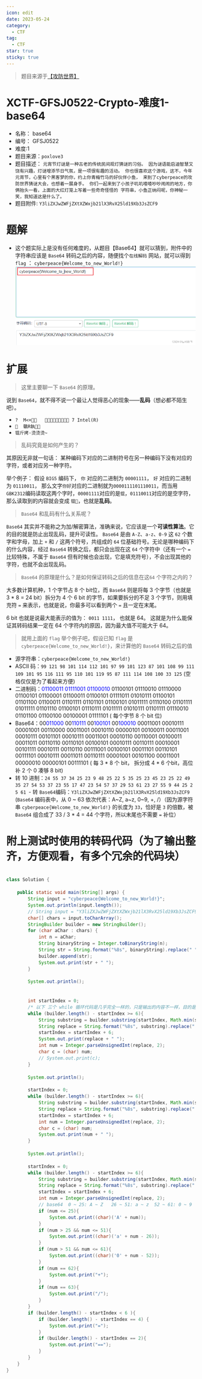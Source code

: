 ```yaml
---
icon: edit
date: 2023-05-24
category:
  - CTF
tag:
  - CTF
star: true
sticky: true
---
```


> 题目来源于[【攻防世界】]( https://adworld.xctf.org.cn/challenges/list)

# XCTF-GFSJ0522-Crypto-难度1-base64
- 名称： base64
- 编号： GFSJ0522
- 难度:1
- 题目来源：`poxlove3`
- 题目描述：
	`元宵节灯谜是一种古老的传统民间观灯猜谜的习俗。 因为谜语能启迪智慧又饶有兴趣，灯谜增添节日气氛，是一项很有趣的活动。 你也很喜欢这个游戏，这不，今年元宵节，心里有个黑客梦的你，约上你青梅竹马的好伙伴小鱼， 来到了cyberpeace的攻防世界猜谜大会，也想着一展身手。
	你们一起来到了小孩子叽叽喳喳吵吵闹闹的地方，你俩抬头一看，上面的大红灯笼上写着一些奇奇怪怪的 字符串，小鱼正纳闷呢，你神秘一笑，我知道这是什么了。`
	<!-- more -->
- 题目附件:
	`Y3liZXJwZWFjZXtXZWxjb21lX3RvX25ld19Xb3JsZCF9`

# 题解
- 这个题实际上是没有任何难度的，从题目【Base64】就可以猜到，附件中的字符串应该是 `Base64` 转码之后的内容，随便找个`在线解码` 网站，就可以得到 `flag` ： `cyberpeace{Welcome_to_new_World!}`
	![](./images/XCTF-GFSJ0522-Crypto-%E9%9A%BE%E5%BA%A61-base64/e32042f7e13e4fe6a89bc1991d66bd34.png)

# 扩展
> 这里主要聊一下 `Base64` 的原理。

说到 `Base64`，就不得不说一个最让人觉得恶心的现象——**乱码**（想必都不陌生吧）。
- `?  M<+    7 Intel(R) `
- `   鸀R執    	`
- `锟斤拷·烫烫烫~`

> 乱码究竟是如何产生的？

其原因无非就一句话： 某种编码下对应的二进制符号在另一种编码下没有对应的字符，或者对应另一种字符。

举个例子： 假设 `BIG5` 编码下， `你` 对应的二进制为 `00001111`， `好` 对应的二进制为 `01110011`， 那么文字`你好`对应的二进制就为`0000111101110011`，而当用 `GBK2312`编码读取这两个字时，`00001111`对应的是`锟`，`01110011`对应的是空字符，那么读取到的内容就会变成 `锟`，也就是**乱码**。

> `Base64` 和乱码有什么关系呢？

`Base64` 其实并不能称之为加/解密算法，准确来说，它应该是一个**可读性算法**。它的目的就是防止出现乱码，提升可读性。
`Base64` 是由 `A-Z`、`a-z`、`0-9` 这 `62` 个数字和字母，加上 `+` 和 `/` 这两个符号，共组成的 `64` 位基础符号。无论是哪种编码下的什么内容，经过 `Base64` 转换之后，都只会出现在这 `64` 个字符中（还有一个 `=` 比较特殊，不属于 `Base64` 但有时候也会出现，它是填充符号），不会出现其他的字符，也就不会出现乱码。

> `Base64` 的原理是什么？是如何保证转码之后的信息在这`64` 个字符之内的？

大多数计算机种，1 个字节占 8 个 bit位，而 `Base64` 则是将每 3 个字节（也就是 3 * 8 = 24  bit）拆分为 4 个 6 bit 的字节，如果要拆分的不足 3 个字节，则用填充符 `=` 来表示，也就是说，你最多可以看到两个 `=` 且一定在末尾。

6 bit 也就是说最大能表示的值为： `0011 1111`， 也就是 64。 这就是为什么能保证其转码结果一定在 64 个字符内的原因，因为最大值不可能大于 64。

> 就用上面的 `flag` 举个例子吧，假设已知 `flag` 是 `cyberpeace{Welcome_to_new_World!}`，来计算他的 `Base64` 转码之后的值

- 源字符串：`cyberpeace{Welcome_to_new_World!}`
- ASCII 码：`99 121 98 101 114 112 101 97 99 101 123 87 101 108 99 111 109 101 95 116 111 95 110 101 119 95 87 111 114 108 100 33 125`	(空格仅仅是为了看起来方便)
- 二进制码：<font color=blue>01100011 01111001 01100010</font> 01100101 01110010 01110000 01100101 01100001 01100011 01100101 01111011 01010111 01100101 01101100 01100011 01101111 01101101 01100101 01011111 01110100 01101111 01011111 01101110 01100101 01110111 01011111 01010111 01101111 01110010 01101100 01100100 00100001 01111101	( 每个字节 8 个 bit 位)
- Base64：00<font color=blue>011000</font> 00<font color=blue>110111</font> 00<font color=blue>100101 </font>00<font color=blue>100010</font> 00011001 00010111 00001001 00110000 00011001 00010110 00000101 00100011 00011001 00010111 00101101 00010111 00011001 00010110 00110001 00100011 00011011 00110110 00110101 00100101 00010111 00110111 00010001 00101111 00010111 00110110 00111001 00100101 00011101 00110101 00111101 00010111 00011011 00110111 00001001 00101100 00011001 00000010 00000101 00111101	( 每 3 * 8 个 bit， 拆分成 4 * 6 个bit，高位补 2 个 0 凑够 8 bit)
- 转 10 进制：`24 55 37 34 25 23 9 48 25 22 5 35 25 23 45 23 25 22 49 35 27 54 53 37 23 55 17 47 23 54 57 37 29 53 61 23 27 55 9 44 25 2 5 61 `- 转 `Base64`编码：`Y3liZXJwZWFjZXtXZWxjb21lX3RvX25ld19Xb3JsZCF9`	(`Base64` 编码表中，从 0 ~ 63 依次代表：A~Z, a~z, 0~9, +, /）（因为源字符串 `cyberpeace{Welcome_to_new_World!}` 的长度为 `33`，恰好是 `3` 的倍数，被 `Base64` 组合成了 33 / 3 * 4 = 44 个字符，所以末尾也不需要 `=` 补位）
# 附上测试时使用的转码代码（为了输出整齐，方便观看，有多个冗余的代码块）

```java

class Solution {

    public static void main(String[] args) {
        String input = "cyberpeace{Welcome_to_new_World!}";
        System.out.println(input.length());
        // String input = "Y3liZXJwZWFjZXtXZWxjb21lX3RvX25ld19Xb3JsZCF9";   // Base64
        char[] chars = input.toCharArray();
        StringBuilder builder = new StringBuilder();
        for (char aChar : chars) {
            int n = aChar;
            String binaryString = Integer.toBinaryString(n);
            String str = String.format("%8s", binaryString).replace(" ", "0");
            builder.append(str);
            System.out.print(str + " ");
        }

        System.out.println();


        int startIndex = 0;
        /* 以下 三个 while 循环代码是几乎完全一样的，只是输出的内容不一样，目的是为了对比看起来方便 */
        while (builder.length() - startIndex >= 6){
            String substring = builder.substring(startIndex, Math.min(startIndex + 6, builder.length()));
            String replace = String.format("%8s", substring).replace(" ", "0");
            startIndex = startIndex + 6;
            System.out.print(replace + " ");
            int num = Integer.parseUnsignedInt(replace, 2);
            char c = (char) num;
            // System.out.print(c);
        }

        System.out.println();

        startIndex = 0;
        while (builder.length() - startIndex >= 6){
            String substring = builder.substring(startIndex, Math.min(startIndex + 6, builder.length()));
            String replace = String.format("%8s", substring).replace(" ", "0");
            startIndex = startIndex + 6;
            int num = Integer.parseUnsignedInt(replace, 2);
            char c = (char) num;
            System.out.print(num + " ");
        }

        System.out.println();

        startIndex = 0;
        while (builder.length() - startIndex >= 6){
            String substring = builder.substring(startIndex, Math.min(startIndex + 6, builder.length()));
            String replace = String.format("%8s", substring).replace(" ", "0");
            startIndex = startIndex + 6;
            int num = Integer.parseUnsignedInt(replace, 2);
            // base64  0 ~ 25: A ~ Z   26 ~ 51: a ~ z  52 ~ 61: 0 ~ 9   62: +   63: /       填充： =
            if (num <= 25){
                System.out.print((char)('A' + num));
            }
            if (num > 25 && num <= 51){
                System.out.print((char)('a' + num - 26));
            }
            if (num > 51 && num <= 61){
                System.out.print((char)('0' + num - 52));
            }
            if (num == 62){
                System.out.print("+");
            }
            if (num == 63){
                System.out.print("/");
            }
        }
        if (builder.length() - startIndex < 6 ){
            if (builder.length() - startIndex == 4) {
                System.out.print("=");
            }
            if (builder.length() - startIndex == 2){
                System.out.print("==");
            }
        }
    }
}
```

